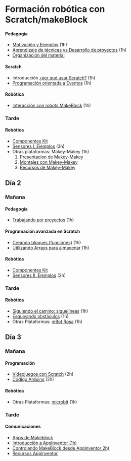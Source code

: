 # Formación robótica con Scratch/makeBlock

#### Pedagogía
* [Motivación y  Ejemplos](./MotivacionEjemplos.md) (1h)
* [Aprendizaje de técnicas vs Desarrollo de proyectos](./EstudioVSProyectos.md) (1h)
* [Organización del material](./OrganizacionMaterial.md)
#### Scratch
* Introducción [¿por qué usar Scratch?](./PorqueScratch.md) (1h)
* [Programación orientada a Eventos](./ProgramacionEventos.md) (1h)
#### Robótica
* [Interacción con robots MakeBlock](./InteracionRobots.Makeblock.md) (1h)

### Tarde
#### Robótica
* [Componentes Kit](../Fichas/ComponentesKit.md)
* [Sensores I. Ejemplos](./Sensores_I.md) (2h)
* Otras plataformas: Makey-Makey (1h)
    1. [Presentacion de Makey-Makey](../MakeyMakey/MakeyMakey_tutorial.md)
    1. [Montajes con Makey-Makey](../MakeyMakey/MakeyMakey_Montajes.md)
    1. [Recursos de Makey-Makey](../MakeyMakey/MakeyMakeyRecursos.md)

## Día 2
### Mañana
#### Pedagogía
* [Trabajando por proyectos](./TrabajandoProyectos.md) (1h)

#### Programación avanzada en Scratch
* [Creando bloques (funciones)](./ScratchFunciones.md) (1h)
* [Utilizando Arrays para almacenar](./ScratchArrays.md) (1h)

#### Robótica
* [Componentes Kit](../Fichas/ComponentesKit.md)
* [Sensores II. Ejemplos](./Sensores_II.md) (2h)

### Tarde

#### Robótica

* [Siguiendo el camino: siguelíneas](./Siguelineas.md) (1h)
* [Esquivando obstáculos](./Obstaculos.md) (1h)
* Otras Plataformas: [mBot Rosa](./mBotRosa.md) (1h)


## Día 3
### Mañana
#### Programación
* [Videojuegos con Scratch](./VideojuegosScratch.md) (2h)
* [Código Arduino](./CodigoArduino.md) (2h)
#### Robótica
* Otras Plataformas: [microbit](../Microbit/Microbit.md)  (1h)

### Tarde
#### Comunicaciones 
* [Apps de Makeblock](../Formacion/Apps_Makeblock.md)
* [Introducción a AppInventor (1h)](../AppInventor/AppInventor_tutorial.md)
* [Controlando MakeBlock desde AppInventor 2h)](../AppInventor/AppInventor_makeblock.md)
* [Recursos AppInventor](../AppInventor/AppInventorRecursos.md)

